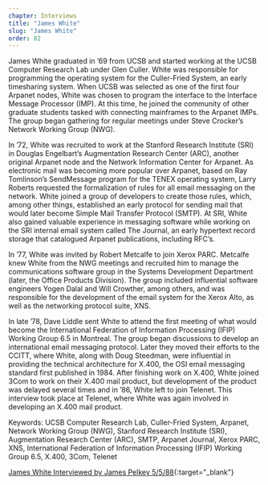 ```yaml
---
chapter: Interviews
title: "James White"
slug: "James White"
order: 82
---
```


James White graduated in ’69 from UCSB and started working at the UCSB Computer Research Lab under Glen Culler. White was responsible for programming the operating system for the Culler-Fried System, an early timesharing system. When UCSB was selected as one of the first four Arpanet nodes, White was chosen to program the interface to the Interface Message Processor (IMP). At this time, he joined the community of other graduate students tasked with connecting mainframes to the Arpanet IMPs. The group began gathering for regular meetings under Steve Crocker’s Network Working Group (NWG).

In ’72, White was recruited to work at the Stanford Research Institute (SRI) in Douglas Engelbart’s Augmentation Research Center (ARC), another original Arpanet node and the Network Information Center for Arpanet. As electronic mail was becoming more popular over Arpanet, based on Ray Tomlinson’s SendMessage program for the TENEX operating system, Larry Roberts requested the formalization of rules for all email messaging on the network. White joined a group of developers to create those rules, which, among other things, established an early protocol for sending mail that would later become Simple Mail Transfer Protocol (SMTP). At SRI, White also gained valuable experience in messaging software while working on the SRI internal email system called The Journal, an early hypertext record storage that catalogued Arpanet publications, including RFC’s.

In ’77, White was invited by Robert Metcalfe to join Xerox PARC. Metcalfe knew White from the NWG meetings and recruited him to manage the communications software group in the Systems Development Department (later, the Office Products Division). The group included influential software engineers Yogen Dalal and Will Crowther, among others, and was responsible for the development of the email system for the Xerox Alto, as well as the networking protocol suite, XNS.

In late ’78, Dave Liddle sent White to attend the first meeting of what would become the International Federation of Information Processing (IFIP) Working Group 6.5 in Montreal. The group began discussions to develop an international email messaging protocol. Later they moved their efforts to the CCITT, where White, along with Doug Steedman, were influential in providing the technical architecture for X.400, the OSI email messaging standard first published in 1984. After finishing work on X.400, White joined 3Com to work on their X.400 mail product, but development of the product was delayed several times and in ’86, White left to join Telenet. This interview took place at Telenet, where White was again involved in developing an X.400 mail product.

Keywords: UCSB Computer Research Lab, Culler-Fried System, Arpanet, Network Working Group (NWG), Stanford Research Institute (SRI), Augmentation Research Center (ARC), SMTP, Arpanet Journal, Xerox PARC, XNS, International Federation of Information Processing (IFIP) Working Group 6.5, X.400, 3Com, Telenet

[James White Interviewed by James Pelkey 5/5/88](https://archive.computerhistory.org/resources/access/text/2020/04/102792041-05-01-acc.pdf){:target="_blank"}
